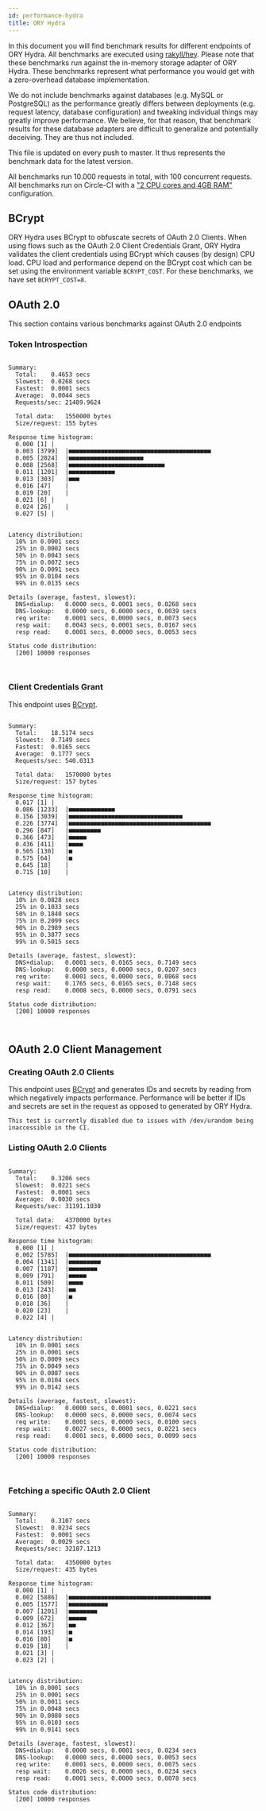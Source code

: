 ```yaml
---
id: performance-hydra
title: ORY Hydra
---
```


In this document you will find benchmark results for different endpoints of ORY Hydra. All benchmarks are executed
using [rakyll/hey](https://github.com/rakyll/hey). Please note that these benchmarks run against the in-memory storage
adapter of ORY Hydra. These benchmarks represent what performance you would get with a zero-overhead database implementation.

We do not include benchmarks against databases (e.g. MySQL or PostgreSQL) as the performance greatly differs between
deployments (e.g. request latency, database configuration) and tweaking individual things may greatly improve performance.
We believe, for that reason, that benchmark results for these database adapters are difficult to generalize and potentially
deceiving. They are thus not included.

This file is updated on every push to master. It thus represents the benchmark data for the latest version.

All benchmarks run 10.000 requests in total, with 100 concurrent requests. All benchmarks run on Circle-CI with a
["2 CPU cores and 4GB RAM"](https://support.circleci.com/hc/en-us/articles/360000489307-Why-do-my-tests-take-longer-to-run-on-CircleCI-than-locally-)
configuration.

## BCrypt

ORY Hydra uses BCrypt to obfuscate secrets of OAuth 2.0 Clients. When using flows such as the OAuth 2.0 Client Credentials
Grant, ORY Hydra validates the client credentials using BCrypt which causes (by design) CPU load. CPU load and performance
depend on the BCrypt cost which can be set using the environment variable `BCRYPT_COST`. For these benchmarks,
we have set `BCRYPT_COST=8`.

## OAuth 2.0

This section contains various benchmarks against OAuth 2.0 endpoints

### Token Introspection

```

Summary:
  Total:	0.4653 secs
  Slowest:	0.0268 secs
  Fastest:	0.0001 secs
  Average:	0.0044 secs
  Requests/sec:	21489.9624
  
  Total data:	1550000 bytes
  Size/request:	155 bytes

Response time histogram:
  0.000 [1]	|
  0.003 [3799]	|■■■■■■■■■■■■■■■■■■■■■■■■■■■■■■■■■■■■■■■■
  0.005 [2024]	|■■■■■■■■■■■■■■■■■■■■■
  0.008 [2568]	|■■■■■■■■■■■■■■■■■■■■■■■■■■■
  0.011 [1201]	|■■■■■■■■■■■■■
  0.013 [303]	|■■■
  0.016 [47]	|
  0.019 [20]	|
  0.021 [6]	|
  0.024 [26]	|
  0.027 [5]	|


Latency distribution:
  10% in 0.0001 secs
  25% in 0.0002 secs
  50% in 0.0043 secs
  75% in 0.0072 secs
  90% in 0.0091 secs
  95% in 0.0104 secs
  99% in 0.0135 secs

Details (average, fastest, slowest):
  DNS+dialup:	0.0000 secs, 0.0001 secs, 0.0268 secs
  DNS-lookup:	0.0000 secs, 0.0000 secs, 0.0039 secs
  req write:	0.0001 secs, 0.0000 secs, 0.0073 secs
  resp wait:	0.0043 secs, 0.0001 secs, 0.0167 secs
  resp read:	0.0001 secs, 0.0000 secs, 0.0053 secs

Status code distribution:
  [200]	10000 responses



```

### Client Credentials Grant

This endpoint uses [BCrypt](#bcrypt).

```

Summary:
  Total:	18.5174 secs
  Slowest:	0.7149 secs
  Fastest:	0.0165 secs
  Average:	0.1777 secs
  Requests/sec:	540.0313
  
  Total data:	1570000 bytes
  Size/request:	157 bytes

Response time histogram:
  0.017 [1]	|
  0.086 [1233]	|■■■■■■■■■■■■■
  0.156 [3039]	|■■■■■■■■■■■■■■■■■■■■■■■■■■■■■■■■
  0.226 [3774]	|■■■■■■■■■■■■■■■■■■■■■■■■■■■■■■■■■■■■■■■■
  0.296 [847]	|■■■■■■■■■
  0.366 [473]	|■■■■■
  0.436 [411]	|■■■■
  0.505 [130]	|■
  0.575 [64]	|■
  0.645 [18]	|
  0.715 [10]	|


Latency distribution:
  10% in 0.0828 secs
  25% in 0.1033 secs
  50% in 0.1840 secs
  75% in 0.2099 secs
  90% in 0.2989 secs
  95% in 0.3877 secs
  99% in 0.5015 secs

Details (average, fastest, slowest):
  DNS+dialup:	0.0001 secs, 0.0165 secs, 0.7149 secs
  DNS-lookup:	0.0000 secs, 0.0000 secs, 0.0207 secs
  req write:	0.0001 secs, 0.0000 secs, 0.0868 secs
  resp wait:	0.1765 secs, 0.0165 secs, 0.7148 secs
  resp read:	0.0008 secs, 0.0000 secs, 0.0791 secs

Status code distribution:
  [200]	10000 responses



```

## OAuth 2.0 Client Management

### Creating OAuth 2.0 Clients

This endpoint uses [BCrypt](#bcrypt) and generates IDs and secrets by reading from  which negatively impacts
performance. Performance will be better if IDs and secrets are set in the request as opposed to generated by ORY Hydra.

```
This test is currently disabled due to issues with /dev/urandom being inaccessible in the CI.
```

### Listing OAuth 2.0 Clients

```

Summary:
  Total:	0.3206 secs
  Slowest:	0.0221 secs
  Fastest:	0.0001 secs
  Average:	0.0030 secs
  Requests/sec:	31191.1030
  
  Total data:	4370000 bytes
  Size/request:	437 bytes

Response time histogram:
  0.000 [1]	|
  0.002 [5785]	|■■■■■■■■■■■■■■■■■■■■■■■■■■■■■■■■■■■■■■■■
  0.004 [1341]	|■■■■■■■■■
  0.007 [1187]	|■■■■■■■■
  0.009 [791]	|■■■■■
  0.011 [509]	|■■■■
  0.013 [243]	|■■
  0.016 [80]	|■
  0.018 [36]	|
  0.020 [23]	|
  0.022 [4]	|


Latency distribution:
  10% in 0.0001 secs
  25% in 0.0001 secs
  50% in 0.0009 secs
  75% in 0.0049 secs
  90% in 0.0087 secs
  95% in 0.0104 secs
  99% in 0.0142 secs

Details (average, fastest, slowest):
  DNS+dialup:	0.0000 secs, 0.0001 secs, 0.0221 secs
  DNS-lookup:	0.0000 secs, 0.0000 secs, 0.0074 secs
  req write:	0.0001 secs, 0.0000 secs, 0.0100 secs
  resp wait:	0.0027 secs, 0.0000 secs, 0.0221 secs
  resp read:	0.0001 secs, 0.0000 secs, 0.0099 secs

Status code distribution:
  [200]	10000 responses



```

### Fetching a specific OAuth 2.0 Client

```

Summary:
  Total:	0.3107 secs
  Slowest:	0.0234 secs
  Fastest:	0.0001 secs
  Average:	0.0029 secs
  Requests/sec:	32187.1213
  
  Total data:	4350000 bytes
  Size/request:	435 bytes

Response time histogram:
  0.000 [1]	|
  0.002 [5886]	|■■■■■■■■■■■■■■■■■■■■■■■■■■■■■■■■■■■■■■■■
  0.005 [1577]	|■■■■■■■■■■■
  0.007 [1201]	|■■■■■■■■
  0.009 [672]	|■■■■■
  0.012 [367]	|■■
  0.014 [193]	|■
  0.016 [80]	|■
  0.019 [18]	|
  0.021 [3]	|
  0.023 [2]	|


Latency distribution:
  10% in 0.0001 secs
  25% in 0.0001 secs
  50% in 0.0011 secs
  75% in 0.0048 secs
  90% in 0.0080 secs
  95% in 0.0103 secs
  99% in 0.0141 secs

Details (average, fastest, slowest):
  DNS+dialup:	0.0000 secs, 0.0001 secs, 0.0234 secs
  DNS-lookup:	0.0000 secs, 0.0000 secs, 0.0053 secs
  req write:	0.0001 secs, 0.0000 secs, 0.0075 secs
  resp wait:	0.0026 secs, 0.0000 secs, 0.0234 secs
  resp read:	0.0001 secs, 0.0000 secs, 0.0078 secs

Status code distribution:
  [200]	10000 responses



```
